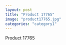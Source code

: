 ```yaml
---
layout: post
title: "Product 17765"
image: "product17765.jpg"
categories: "category1"
---
```

Product 17765
